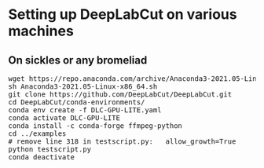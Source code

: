 # Setting up DeepLabCut on various machines


## On sickles or any bromeliad

<pre>
wget https://repo.anaconda.com/archive/Anaconda3-2021.05-Linux-x86_64.sh
sh Anaconda3-2021.05-Linux-x86_64.sh
git clone https://github.com/DeepLabCut/DeepLabCut.git
cd DeepLabCut/conda-environments/
conda env create -f DLC-GPU-LITE.yaml 
conda activate DLC-GPU-LITE
conda install -c conda-forge ffmpeg-python
cd ../examples
# remove line 318 in testscript.py:   allow_growth=True
python testscript.py
conda deactivate
</pre>
